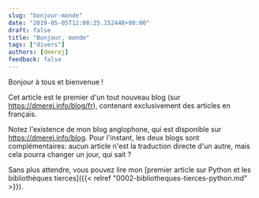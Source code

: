 ```yaml
---
slug: "bonjour-monde"
date: "2019-05-05T12:08:25.152448+00:00"
draft: false
title: "Bonjour, monde"
tags: ["divers"]
authors: [dmerej]
feedback: false
---
```


Bonjour à tous et bienvenue !

Cet article est le premier d'un tout nouveau blog (sur https://dmerej.info/blog/fr), contenant exclusivement des articles en français.

Notez l'existence de mon blog anglophone, qui est disponible sur
https://dmerej.info/blog. Pour l'instant, les deux blogs sont complémentaires:
aucun article n'est la traduction directe d'un autre, mais
cela pourra changer un jour, qui sait ?

Sans plus attendre, vous pouvez lire mon [premier article sur Python et les bibliothèques tierces]({{< relref "0002-bibliotheques-tierces-python.md" >}}).
